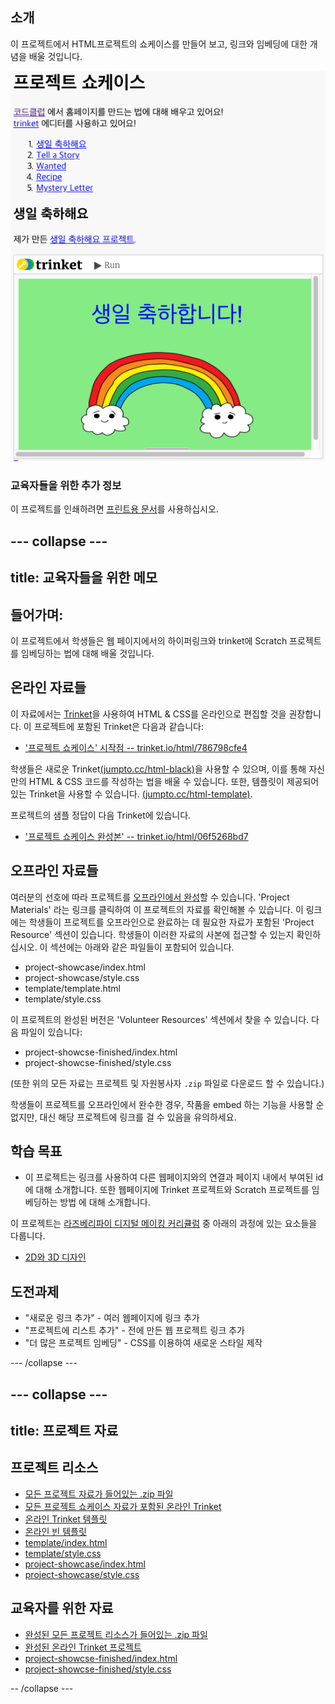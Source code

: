 ## 소개

이 프로젝트에서 HTML프로젝트의 쇼케이스를 만들어 보고, 링크와 임베딩에 대한 개념을 배울 것입니다.

![screenshot](images/showcase-intro.png)

### 교육자들을 위한 추가 정보

이 프로젝트를 인쇄하려면 [프린트용 문서](https://projects.raspberrypi.org/ko-KR/projects/project-showcase/print)를 사용하십시오.

--- collapse ---
---
title: 교육자들을 위한 메모
---

## 들어가며:

이 프로젝트에서 학생들은 웹 페이지에서의 하이퍼링크와 trinket에 Scratch 프로젝트를 임베딩하는 법에 대해 배울 것입니다.

## 온라인 자료들

이 자료에서는 [Trinket](https://trinket.io/)을 사용하여 HTML & CSS를 온라인으로 편집할 것을 권장합니다. 이 프로젝트에 포함된 Trinket은 다음과 같습니다:

* ['프로젝트 쇼케이스' 시작점 -- trinket.io/html/786798cfe4](https://trinket.io/html/786798cfe4)

학생들은 새로운 Trinket[(jumpto.cc/html-black)](http://jumpto.cc/html-blank)을 사용할 수 있으며, 이를 통해 자신만의 HTML & CSS 코드를 작성하는 법을 배울 수 있습니다. 또한, 템플릿이 제공되어 있는 Trinket을 사용할 수 있습니다. [(jumpto.cc/html-template)](http://jumpto.cc/html-template).

프로젝트의 샘플 정답이 다음 Trinket에 있습니다.

* ['프로젝트 쇼케이스 완성본' -- trinket.io/html/06f5268bd7](https://trinket.io/html/06f5268bd7)

## 오프라인 자료들

여러분의 선호에 따라 프로젝트를 [오프라인에서 완성](https://www.codeclubprojects.org/en-GB/resources/webdev-working-offline/)할 수 있습니다. 'Project Materials' 라는 링크를 클릭하여 이 프로젝트의 자료를 확인해볼 수 있습니다. 이 링크에는 학생들이 프로젝트를 오프라인으로 완료하는 데 필요한 자료가 포함된 'Project Resource' 섹션이 있습니다. 학생들이 이러한 자료의 사본에 접근할 수 있는지 확인하십시오. 이 섹션에는 아래와 같은 파일들이 포함되어 있습니다.

* project-showcase/index.html
* project-showcase/style.css
* template/template.html
* template/style.css

이 프로젝트의 완성된 버전은 'Volunteer Resources' 섹션에서 찾을 수 있습니다. 다음 파일이 있습니다:

* project-showcse-finished/index.html
* project-showcse-finished/style.css

(또한 위의 모든 자료는 프로젝트 및 자원봉사자 `.zip` 파일로 다운로드 할 수 있습니다.)

학생들이 프로젝트를 오프라인에서 완수한 경우, 작품을 embed 하는 기능을 사용할 순 없지만, 대신 해당 프로젝트에 링크를 걸 수 있음을 유의하세요.

## 학습 목표

* 이 프로젝트는 링크를 사용하여 다른 웹페이지와의 연결과 페이지 내에서 부여된 id에 대해 소개합니다. 또한 웹페이지에 Trinket 프로젝트와 Scratch 프로젝트를 임베딩하는 방법 에 대해 소개합니다. 

이 프로젝트는 [라즈베리파이 디지털 메이킹 커리큘럼](http://rpf.io/curriculum) 중 아래의 과정에 있는 요소들을 다룹니다.

* [2D와 3D 디자인](https://www.raspberrypi.org/curriculum/design/creator)

## 도전과제

* "새로운 링크 추가" - 여러 웹페이지에 링크 추가
* "프로젝트에 리스트 추가" - 전에 만든 웹 프로젝트 링크 추가
* "더 많은 프로젝트 임베딩" - CSS를 이용하여 새로운 스타일 제작

--- /collapse ---

--- collapse ---
---
title: 프로젝트 자료
---

## 프로젝트 리소스

* [모든 프로젝트 자료가 들어있는 .zip 파일](resources/showcase-project-resources.zip)
* [모든 프로젝트 쇼케이스 자료가 포함된 온라인 Trinket](https://trinket.io/html/786798cfe4)
* [온라인 Trinket 템플릿](http://jumpto.cc/trinket-template)
* [온라인 빈 템플릿](http://jumpto.cc/trinket-blank)
* [template/index.html](resources/template-index.html)
* [template/style.css](resources/template-style.css)
* [project-showcase/index.html](resources/project-showcase-index.html)
* [project-showcase/style.css](resources/project-showcase-style.css)

## 교육자를 위한 자료

* [완성된 모든 프로젝트 리소스가 들어있는 .zip 파일](resources/showcase-volunteer-resources.zip)
* [완성된 온라인 Trinket 프로젝트](https://trinket.io/html/1d4d4c5ce1)
* [project-showcse-finished/index.html](resources/project-showcase-finished-index.html)
* [project-showcse-finished/style.css](resources/project-showcase-finished-style.css)

-- /collapse ---